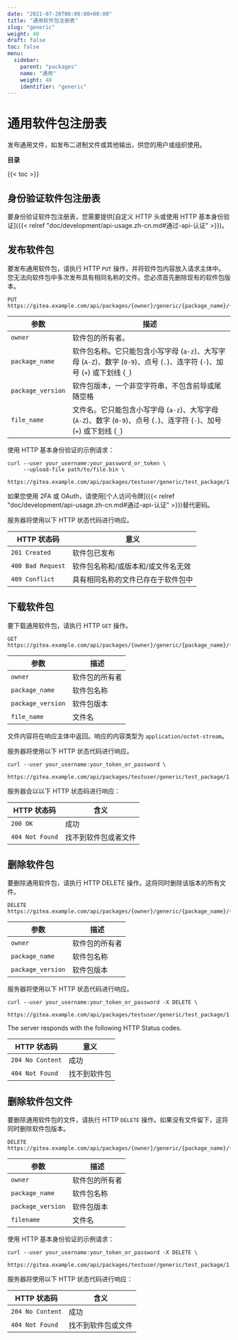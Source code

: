 ```yaml
---
date: "2021-07-20T00:00:00+00:00"
title: "通用软件包注册表"
slug: "generic"
weight: 40
draft: false
toc: false
menu:
  sidebar:
    parent: "packages"
    name: "通用"
    weight: 40
    identifier: "generic"
---
```


# 通用软件包注册表

发布通用文件，如发布二进制文件或其他输出，供您的用户或组织使用。

**目录**

{{< toc >}}

## 身份验证软件包注册表

要身份验证软件包注册表，您需要提供[自定义 HTTP 头或使用 HTTP 基本身份验证]({{< relref "doc/development/api-usage.zh-cn.md#通过-api-认证" >}})。

## 发布软件包

要发布通用软件包，请执行 HTTP `PUT` 操作，并将软件包内容放入请求主体中。
您无法向软件包中多次发布具有相同名称的文件。您必须首先删除现有的软件包版本。

```
PUT https://gitea.example.com/api/packages/{owner}/generic/{package_name}/{package_version}/{file_name}
```

| 参数              | 描述                                                                                                                        |
| ----------------- | --------------------------------------------------------------------------------------------------------------------------- |
| `owner`           | 软件包的所有者。                                                                                                            |
| `package_name`    | 软件包名称。它只能包含小写字母 (`a-z`)、大写字母 (`A-Z`)、数字 (`0-9`)、点号 (`.`)、连字符 (`-`)、加号 (`+`) 或下划线 (`_`) |
| `package_version` | 软件包版本，一个非空字符串，不包含前导或尾随空格                                                                            |
| `file_name`       | 文件名。它只能包含小写字母 (`a-z`)、大写字母 (`A-Z`)、数字 (`0-9`)、点号 (`.`)、连字符 (`-`)、加号 (`+`) 或下划线 (`_`)     |

使用 HTTP 基本身份验证的示例请求：

```shell
curl --user your_username:your_password_or_token \
     --upload-file path/to/file.bin \
     https://gitea.example.com/api/packages/testuser/generic/test_package/1.0.0/file.bin
```

如果您使用 2FA 或 OAuth，请使用[个人访问令牌]({{< relref "doc/development/api-usage.zh-cn.md#通过-api-认证" >}})替代密码。

服务器将使用以下 HTTP 状态代码进行响应。

| HTTP 状态码       | 意义                               |
| ----------------- | ---------------------------------- |
| `201 Created`     | 软件包已发布                       |
| `400 Bad Request` | 软件包名称和/或版本和/或文件名无效 |
| `409 Conflict`    | 具有相同名称的文件已存在于软件包中 |

## 下载软件包

要下载通用软件包，请执行 HTTP `GET` 操作。

```
GET https://gitea.example.com/api/packages/{owner}/generic/{package_name}/{package_version}/{file_name}
```

| 参数              | 描述           |
| ----------------- | -------------- |
| `owner`           | 软件包的所有者 |
| `package_name`    | 软件包名称     |
| `package_version` | 软件包版本     |
| `file_name`       | 文件名         |

文件内容将在响应主体中返回。响应的内容类型为 `application/octet-stream`。

服务器将使用以下 HTTP 状态代码进行响应。

```shell
curl --user your_username:your_token_or_password \
     https://gitea.example.com/api/packages/testuser/generic/test_package/1.0.0/file.bin
```

服务器会以以下 HTTP 状态码进行响应：

| HTTP 状态码     | 含义                 |
| --------------- | -------------------- |
| `200 OK`        | 成功                 |
| `404 Not Found` | 找不到软件包或者文件 |

## 删除软件包

要删除通用软件包，请执行 HTTP DELETE 操作。这将同时删除该版本的所有文件。

```
DELETE https://gitea.example.com/api/packages/{owner}/generic/{package_name}/{package_version}
```

| 参数              | 描述           |
| ----------------- | -------------- |
| `owner`           | 软件包的所有者 |
| `package_name`    | 软件包名称     |
| `package_version` | 软件包版本     |

服务器将使用以下 HTTP 状态代码进行响应。

```shell
curl --user your_username:your_token_or_password -X DELETE \
     https://gitea.example.com/api/packages/testuser/generic/test_package/1.0.0
```

The server responds with the following HTTP Status codes.

| HTTP 状态码      | 意义         |
| ---------------- | ------------ |
| `204 No Content` | 成功         |
| `404 Not Found`  | 找不到软件包 |

## 删除软件包文件

要删除通用软件包的文件，请执行 HTTP `DELETE` 操作。如果没有文件留下，这将同时删除软件包版本。

```
DELETE https://gitea.example.com/api/packages/{owner}/generic/{package_name}/{package_version}/{filename}
```

| 参数              | 描述           |
| ----------------- | -------------- |
| `owner`           | 软件包的所有者 |
| `package_name`    | 软件包名称     |
| `package_version` | 软件包版本     |
| `filename`        | 文件名         |

使用 HTTP 基本身份验证的示例请求：

```shell
curl --user your_username:your_token_or_password -X DELETE \
     https://gitea.example.com/api/packages/testuser/generic/test_package/1.0.0/file.bin
```

服务器将使用以下 HTTP 状态代码进行响应：

| HTTP 状态码      | 含义               |
| ---------------- | ------------------ |
| `204 No Content` | 成功               |
| `404 Not Found`  | 找不到软件包或文件 |
